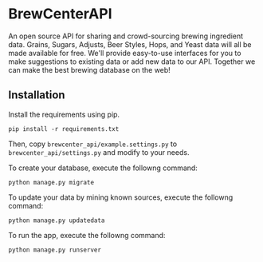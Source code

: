 # BrewCenterAPI
An open source API for sharing and crowd-sourcing brewing ingredient data. Grains, Sugars, Adjusts, Beer Styles, Hops, and Yeast data will all be made available for free. We'll provide easy-to-use interfaces for you to make suggestions to existing data or add new data to our API. Together we can make the best brewing database on the web!

## Installation
Install the requirements using pip.
```
pip install -r requirements.txt
```
Then, copy `brewcenter_api/example.settings.py` to `brewcenter_api/settings.py` and modify to your needs.

To create your database, execute the followng command:
```
python manage.py migrate
```

To update your data by mining known sources, execute the followng command:
```
python manage.py updatedata
```

To run the app, execute the followng command:
```
python manage.py runserver
```
